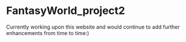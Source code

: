 # FantasyWorld_project2
Currently working upon this website and would continue to add further enhancements from time to time:)
